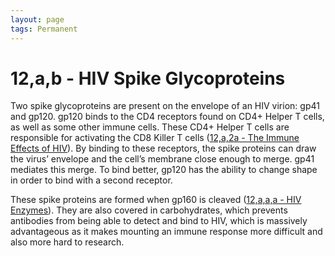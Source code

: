 ```yaml
---
layout: page
tags: Permanent 
---
```


# 12,a,b - HIV Spike Glycoproteins

Two spike glycoproteins are present on the envelope of an HIV virion: gp41 and gp120. gp120 binds to the CD4 receptors found on CD4+ Helper T cells, as well as some other immune cells. These CD4+ Helper T cells are responsible for activating the CD8 Killer T cells ([12,a,2a - The Immune Effects of HIV](12,a,2a%20-%20The%20Immune%20Effects%20of%20HIV)). By binding to these receptors, the spike proteins can draw the virus’ envelope and the cell’s membrane close enough to merge. gp41 mediates this merge. To bind better, gp120 has the ability to change shape in order to bind with a second receptor.

These spike proteins are formed when gp160 is cleaved ([12,a,a,a - HIV Enzymes](12,a,a,a%20-%20HIV%20Enzymes)). They are also covered in carbohydrates, which prevents antibodies from being able to detect and bind to HIV, which is massively advantageous as it makes mounting an immune response more difficult and also more hard to research.